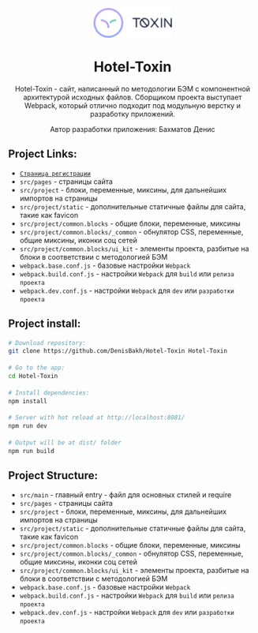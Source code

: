 <div align="center">
  <img width="159" height="60" src="https://github.com/DenisBakh/Hotel-Toxin/blob/master/src/project/common.blocks/ui_kit/logotype/logo_UI/Logo.png">
  <h1>Hotel-Toxin</h1>
  <p>
    Hotel-Toxin - сайт, написанный по методологии БЭМ с компонентной архитектурой исходных файлов. Сборщиком проекта выступает Webpack, который отлично подходит под модульную верстку и разработку приложений.
  </p>
  <p>Автор разработки приложения: Бахматов Денис</p>
</div>

## Project Links:

* <a href="https://denisbakh.github.io/Hotel-Toxin/dist/registration.html" target="_blank">`Страница регистрации`</a>
* `src/pages` - страницы сайта
* `src/project` - блоки, переменные, миксины, для дальнейших импортов на страницы
* `src/project/static` - дополнительные статичные файлы для сайта, такие как favicon
* `src/project/common.blocks` - общие блоки, переменные, миксины
* `src/project/common.blocks/_common` - обнулятор CSS, переменные, общие миксины, иконки соц сетей
* `src/project/common.blocks/ui_kit` - элементы проекта, разбитые на блоки в соответствии с методологией БЭМ
* `webpack.base.conf.js` - базовые настройки `Webpack`
* `webpack.build.conf.js` - настройки `Webpack` для `build` или `релиза проекта`
* `webpack.dev.conf.js` - настройки `Webpack` для `dev` или `разработки проекта`

## Project install:

``` bash
# Download repository:
git clone https://github.com/DenisBakh/Hotel-Toxin Hotel-Toxin

# Go to the app:
cd Hotel-Toxin

# Install dependencies:
npm install

# Server with hot reload at http://localhost:8081/
npm run dev

# Output will be at dist/ folder
npm run build
```

## Project Structure:

* `src/main` - главный entry - файл для основных стилей и require
* `src/pages` - страницы сайта
* `src/project` - блоки, переменные, миксины, для дальнейших импортов на страницы
* `src/project/static` - дополнительные статичные файлы для сайта, такие как favicon
* `src/project/common.blocks` - общие блоки, переменные, миксины
* `src/project/common.blocks/_common` - обнулятор CSS, переменные, общие миксины, иконки соц сетей
* `src/project/common.blocks/ui_kit` - элементы проекта, разбитые на блоки в соответствии с методологией БЭМ
* `webpack.base.conf.js` - базовые настройки `Webpack`
* `webpack.build.conf.js` - настройки `Webpack` для `build` или `релиза проекта`
* `webpack.dev.conf.js` - настройки `Webpack` для `dev` или `разработки проекта`
